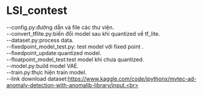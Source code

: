 # LSI_contest
--config.py:đường dẫn và file các thư viện. <br>
--convert_tflite.py:biến đổi model sau khi quantized về tf_lite. <br>
--dataset.py:process data.<br>
--fixedpoint_model_test.py: test model với fixed point .<br>
--fixedpoint_update:quantized model. <br>
--floatpoint_model_test:test model khi chưa quantized.<br>
--model.py:build model VAE.<br>
--train.py:thực hiện train model.<br>
--link download dataset:https://www.kaggle.com/code/ipythonx/mvtec-ad-anomaly-detection-with-anomalib-library/input.<br>
